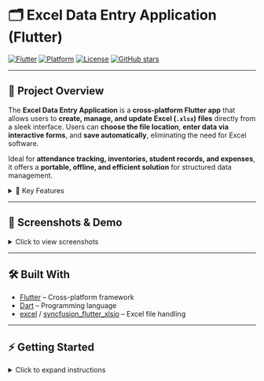 # 🗂️ Excel Data Entry Application (Flutter)

[![Flutter](https://img.shields.io/badge/Flutter-2.10-blue?logo=flutter&logoColor=white)](https://flutter.dev/) 
[![Platform](https://img.shields.io/badge/Platform-Android%20|%20Desktop-lightgrey)](https://flutter.dev/docs/get-started/install) 
[![License](https://img.shields.io/badge/License-MIT-green)](LICENSE)
[![GitHub stars](https://img.shields.io/github/stars/Pr4thC0des/excel-data-entry-flutter?style=social)](https://github.com/Pr4thC0des/excel-data-entry-flutter/stargazers)

---

## 🚀 Project Overview

The **Excel Data Entry Application** is a **cross-platform Flutter app** that allows users to **create, manage, and update Excel (`.xlsx`) files** directly from a sleek interface. Users can **choose the file location**, **enter data via interactive forms**, and **save automatically**, eliminating the need for Excel software.  

Ideal for **attendance tracking, inventories, student records, and expenses**, it offers a **portable, offline, and efficient solution** for structured data management.

<details>
<summary>🎯 Key Features</summary>

- ✅ Create Excel sheets in any location  
- ✅ Add, update, and save data through the app  
- ✅ Offline functionality – no internet needed  
- ✅ Cross-platform support – Android, Windows, macOS  
- ✅ Automatic file detection and editing  
- ✅ Clean and intuitive UI for data entry  

</details>

---

## 📸 Screenshots & Demo

<details>
<summary>Click to view screenshots</summary>

**1️⃣ App Home / File Creation**  
![App Screenshot](./excel-pics/1-excel.png)  

**2️⃣ Data Entry Interface**  
![App Screenshot](./excel-pics/2-excel.png)  

**3️⃣ App Demo GIF**  
![App Demo GIF](./screenshots/demo.gif)  

</details>

---

## 🛠️ Built With

- [Flutter](https://flutter.dev/) – Cross-platform framework  
- [Dart](https://dart.dev/) – Programming language  
- [excel](https://pub.dev/packages/excel) / [syncfusion_flutter_xlsio](https://pub.dev/packages/syncfusion_flutter_xlsio) – Excel file handling  

---

## ⚡ Getting Started

<details>
<summary>Click to expand instructions</summary>

### Prerequisites
- Flutter SDK  
- Dart  
- IDE (VS Code, Android Studio)

### Installation
```bash
git clone https://github.com/yourusername/excel-data-entry-flutter.git
cd excel-data-entry-flutter
flutter pub get
flutter run
